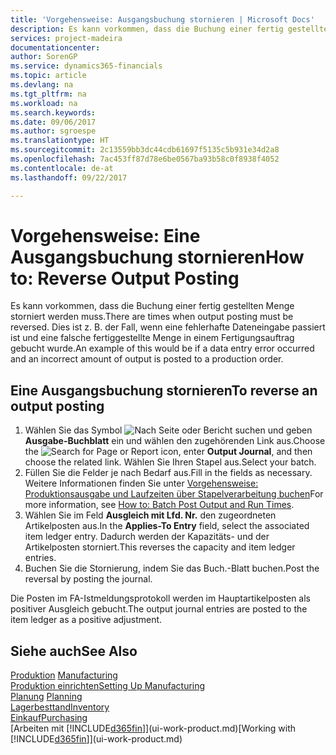 ```yaml
---
title: 'Vorgehensweise: Ausgangsbuchung stornieren | Microsoft Docs'
description: Es kann vorkommen, dass die Buchung einer fertig gestellten Menge storniert werden muss. Dies ist z. B. der Fall, wenn eine fehlerhafte Dateneingabe passiert ist und eine falsche fertiggestellte Menge in einem Fertigungsauftrag gebucht wurde.
services: project-madeira
documentationcenter: 
author: SorenGP
ms.service: dynamics365-financials
ms.topic: article
ms.devlang: na
ms.tgt_pltfrm: na
ms.workload: na
ms.search.keywords: 
ms.date: 09/06/2017
ms.author: sgroespe
ms.translationtype: HT
ms.sourcegitcommit: 2c13559bb3dc44cdb61697f5135c5b931e34d2a8
ms.openlocfilehash: 7ac453ff87d78e6be0567ba93b58c0f8938f4052
ms.contentlocale: de-at
ms.lasthandoff: 09/22/2017

---
```

# <a name="how-to-reverse-output-posting"></a><span data-ttu-id="bfde1-104">Vorgehensweise: Eine Ausgangsbuchung stornieren</span><span class="sxs-lookup"><span data-stu-id="bfde1-104">How to: Reverse Output Posting</span></span>
<span data-ttu-id="bfde1-105">Es kann vorkommen, dass die Buchung einer fertig gestellten Menge storniert werden muss.</span><span class="sxs-lookup"><span data-stu-id="bfde1-105">There are times when output posting must be reversed.</span></span> <span data-ttu-id="bfde1-106">Dies ist z. B. der Fall, wenn eine fehlerhafte Dateneingabe passiert ist und eine falsche fertiggestellte Menge in einem Fertigungsauftrag gebucht wurde.</span><span class="sxs-lookup"><span data-stu-id="bfde1-106">An example of this would be if a data entry error occurred and an incorrect amount of output is posted to a production order.</span></span>  

## <a name="to-reverse-an-output-posting"></a><span data-ttu-id="bfde1-107">Eine Ausgangsbuchung stornieren</span><span class="sxs-lookup"><span data-stu-id="bfde1-107">To reverse an output posting</span></span>  
1.  <span data-ttu-id="bfde1-108">Wählen Sie das Symbol ![Nach Seite oder Bericht suchen](media/ui-search/search_small.png "Nach Seite oder Bericht suchen") und geben **Ausgabe-Buchblatt** ein und wählen den zugehörenden Link aus.</span><span class="sxs-lookup"><span data-stu-id="bfde1-108">Choose the ![Search for Page or Report](media/ui-search/search_small.png "Search for Page or Report icon") icon, enter **Output Journal**, and then choose the related link.</span></span> <span data-ttu-id="bfde1-109">Wählen Sie Ihren Stapel aus.</span><span class="sxs-lookup"><span data-stu-id="bfde1-109">Select your batch.</span></span>  
2. <span data-ttu-id="bfde1-110">Füllen Sie die Felder je nach Bedarf aus.</span><span class="sxs-lookup"><span data-stu-id="bfde1-110">Fill in the fields as necessary.</span></span> <span data-ttu-id="bfde1-111">Weitere Informationen finden Sie unter [Vorgehensweise: Produktionsausgabe und Laufzeiten über Stapelverarbeitung buchen](production-how-to-post-output-quantity.md)</span><span class="sxs-lookup"><span data-stu-id="bfde1-111">For more information, see [How to: Batch Post Output and Run Times](production-how-to-post-output-quantity.md).</span></span>
3.  <span data-ttu-id="bfde1-112">Wählen Sie im Feld **Ausgleich mit Lfd. Nr.** den zugeordneten Artikelposten aus.</span><span class="sxs-lookup"><span data-stu-id="bfde1-112">In the **Applies-To Entry** field, select the associated item ledger entry.</span></span> <span data-ttu-id="bfde1-113">Dadurch werden der Kapazitäts- und der Artikelposten storniert.</span><span class="sxs-lookup"><span data-stu-id="bfde1-113">This reverses the capacity and item ledger entries.</span></span>  
4. <span data-ttu-id="bfde1-114">Buchen Sie die Stornierung, indem Sie das Buch.-Blatt buchen.</span><span class="sxs-lookup"><span data-stu-id="bfde1-114">Post the reversal by posting the journal.</span></span>  

<span data-ttu-id="bfde1-115">Die Posten im FA-Istmeldungsprotokoll werden im Hauptartikelposten als positiver Ausgleich gebucht.</span><span class="sxs-lookup"><span data-stu-id="bfde1-115">The output journal entries are posted to the item ledger as a positive adjustment.</span></span>  

## <a name="see-also"></a><span data-ttu-id="bfde1-116">Siehe auch</span><span class="sxs-lookup"><span data-stu-id="bfde1-116">See Also</span></span>  
 <span data-ttu-id="bfde1-117">[Produktion](production-manage-manufacturing.md)  </span><span class="sxs-lookup"><span data-stu-id="bfde1-117">[Manufacturing](production-manage-manufacturing.md)  </span></span>  
 [<span data-ttu-id="bfde1-118">Produktion einrichten</span><span class="sxs-lookup"><span data-stu-id="bfde1-118">Setting Up Manufacturing</span></span>](production-configure-production-processes.md)  
 <span data-ttu-id="bfde1-119">[Planung](production-planning.md)    </span><span class="sxs-lookup"><span data-stu-id="bfde1-119">[Planning](production-planning.md)    </span></span>  
 [<span data-ttu-id="bfde1-120">Lagerbesttand</span><span class="sxs-lookup"><span data-stu-id="bfde1-120">Inventory</span></span>](inventory-manage-inventory.md)  
 [<span data-ttu-id="bfde1-121">Einkauf</span><span class="sxs-lookup"><span data-stu-id="bfde1-121">Purchasing</span></span>](purchasing-manage-purchasing.md)  
 <span data-ttu-id="bfde1-122">[Arbeiten mit [!INCLUDE[d365fin](includes/d365fin_md.md)]](ui-work-product.md)</span><span class="sxs-lookup"><span data-stu-id="bfde1-122">[Working with [!INCLUDE[d365fin](includes/d365fin_md.md)]](ui-work-product.md)</span></span>  

